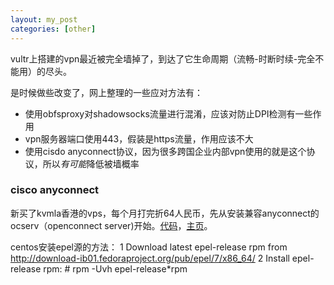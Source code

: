```yaml
---
layout: my_post
categories: [other]
---
```


vultr上搭建的vpn最近被完全墙掉了，到达了它生命周期（流畅-时断时续-完全不能用）的尽头。

是时候做些改变了，网上整理的一些应对方法有：

* 使用obfsproxy对shadowsocks流量进行混淆，应该对防止DPI检测有一些作用
* vpn服务器端口使用443，假装是https流量，作用应该不大
* 使用cisdo anyconnect协议，因为很多跨国企业内部vpn使用的就是这个协议，所以*有可能*降低被墙概率

### cisco anyconnect

新买了kvmla香港的vps，每个月打完折64人民币，先从安装兼容anyconnect的ocserv（openconnect server)开始。[代码](https://gitlab.com/openconnect/ocserv/tree/master)，[主页](http://ocserv.gitlab.io/www/manual.html)。

centos安装epel源的方法：
1 Download latest epel-release rpm from http://download-ib01.fedoraproject.org/pub/epel/7/x86_64/
2 Install epel-release rpm: # rpm -Uvh epel-release*rpm

